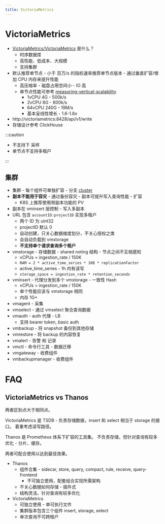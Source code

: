 ```yaml
---
title: VictoriaMetrics
---
```


# VictoriaMetrics

- [VictoriaMetrics/VictoriaMetrics](https://github.com/VictoriaMetrics/VictoriaMetrics) 是什么？
  - 时序数据库
  - 高性能、低成本、大规模
  - 支持集群
- 默认推荐单节点 - 小于 百万/s 的指标速率推荐单节点版本 - 通过垂直扩容/增加 CPU 内存来提升性能
  - 高压缩率 - 磁盘占用空间小 - IO 高
  - 单节点性能可参考 [measuring-vertical-scalability](https://valyala.medium.com/92550d78d8ae)
    - 1vCPU 4G - 500k/s
    - 2vCPU 8G - 800k/s
    - 64vCPU 240G - 19M/s
    - 基本呈线性增长 - 1.6-1.8x
- http://victoriametrics:8428/api/v1/write
- 存储设计参考 ClickHouse

:::caution

- 不支持下 采样
- 单节点不支持多租户

:::

## 集群

- 集群 - 每个组件可单独扩容 - 分支 [cluster](https://github.com/VictoriaMetrics/VictoriaMetrics/tree/cluster)
- **副本不能用于容灾** - 通过备份容灾 - 副本可提升写入查询性能 - 扩容
  - K8S 上推荐使用带副本功能的 PV
- 副本在 vminsert 层控制 - 写入多副本
- URL 包含 `accountID:projectID` 实现多租户
  - 两个 ID 为 uint32
  - projectID 默认 0
  - 自动创建，只关心数据维度划分，不关心授权之类
  - 会自动负载到 vmstorage
  - **不支持单个请求查询多个租户**
- vmstorage - 存储数据 - shared noting 结构 - 节点之间不互相感知
  - vCPUs = ingestion_rate / 150K
  - `RAM = 2 * active_time_series * 1KB * replicationFactor`
  - active_time_series - 1h 内有读写
  - `storage_space = ingestion_rate * retention_seconds`
- vminsert - 代理分发到多个 vmstorage - 一致性 Hash
  - vCPUs = ingestion_rate / 150K
  - 单个性能应该与 vmstorage 相同
  - 内存 1G+
- vmagent - 采集
- vmselect - 通过 vmselect 聚合查询数据
- vmauth - auth 代理 - LB
  - 支持 bearer token, basic auth
- vmbackup - 将 snapshot 备份到其他存储
- vmrestore - 将 backup 的内容恢复
- vmalert - 告警 和 记录
- vmctl - 命令行工具 - 数据迁移
- vmgateway - 收费组件
- vmbackupmanager - 收费组件

# FAQ

## VictoriaMetrics vs Thanos

两者区别点大于相同点。

VictoriaMetrics 是 TSDB - 负责存储数据，insert 和 select 相当于 storage 的接口。
着重考虑读写路径。

Thanos 是 Prometheus 体系下扩容的工具集。
不负责存储，但针对查询有较多优化 - 分片、缓存。

两者可配合使用以达到最佳效果。

- Thanos
  - 组件合集 - sidecar, store, query, compact, rule, receive, query-frontend
    - 不可独立使用，配套组合实现所需架构
  - 不关心数据如何存储 - 插件式
  - 结构灵活，针对查询有较多优化
- VictoriaMetrics
  - 可独立使用 - 单可执行文件
  - 集群版本包含三个组件 insert, storage, select
  - 单次查询不可跨租户
